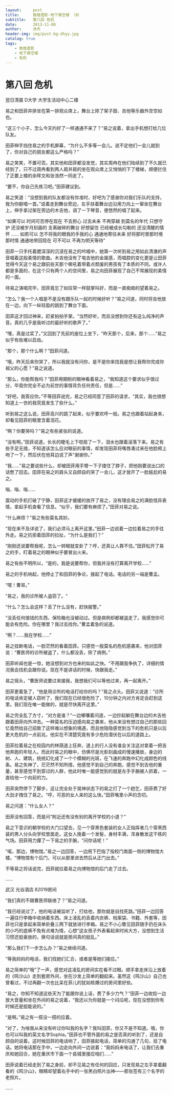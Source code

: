 ```yaml
---
layout:     post
title:      敦煌遗影·地下悬空楼 （8）
subtitle:   第八回 危机
date:       2013-11-08
author:     沐杰
header-img: img/post-bg-dhyy.jpg
catalog: true
tags:
    - 敦煌遗影
    - 地下悬空楼
    - 危机
---
```

# 第八回 危机

翌日清晨 D大学 大学生活动中心二楼

易之和田菲并排坐在第一排观众席上，舞台上除了架子鼓、吉他等乐器外空空如也。

“这三个小子，怎么今天约好了一样通通不来了？”易之说着，拿出手机想打给几位队友。

田菲伸手挡住易之的手机屏幕，“为什么不多等一会儿。说不定他们一会儿就到了，你对自己的朋友都这么严格吗？”

易之笑笑，不置可否。其实他和田菲都没发觉，其实周冉在他们陆续到了不久就已经到了，只不过周冉看到两人肩并肩的坐在观众席上又悄悄的下了楼梯，顺便拦住了正要上楼的余晖文和张浩然一同走了。

“要不，你自己先练习吧。”田菲建议到。

易之笑道：“没想到我的队友都没有你准时，好吧为了感谢你对我们乐队的支持，我为你献唱一首。”说着走到舞台旁边，左手扶着舞台边沿用力向上一窜坐在舞台上，伸手拿过架在旁边的木吉他，调了一下琴音，便悠然的唱了起来。

“如果可以
时间可否停在现在
不去担心
过去未来
不再穿越
到莫名的年代
只想守护
还没被岁月刻画的
支离破碎的舞台
好想留住
已经被成长勾勒的
还没清醒的情怀
……
如若可以
怎不将我的眼我的手我的心
通通地寄往未来
好将那时景那时境那时情
通通地带回现在
可不可以
不再为明天等待”

田菲一只手托着腮深深的沉浸在易之的吟唱中，她第一次听到易之用如此清澈的声音唱着这般柔情的歌曲。木吉他没有了电吉他的金属感，而唱腔的变化更是让田菲觉得今天这个易之跟前些天那个嘶吼着带着点颓废的男孩有了本质的不同。或许人都是多面的，在这个只有两个人的空间里，易之向田菲展现了自己不常展现的柔情的一面。

待易之演唱完毕，田菲竟忘了如往常一样鼓掌叫好，而是一直痴痴的望着易之。

“怎么？我一个人唱是不是没有跟乐队一起的时候好听？”易之问道，同时将吉他放在一边，向下一纵轻盈的跳到了舞台下面。

田菲这才回过神来，赶紧拍拍手掌。“当然好听，而且没想到你还有这么纯净的声音。真的几乎是我听过的最好听的歌声了。”

“嘿，真是过奖了。”又回到了先前的座位上坐下，“昨天那个，后来，那个……”易之似乎有些难以启齿。

“那个，那个什么啊？”田菲问道。

“哦，昨天后来你哭了，所以我就没有问你，是不是你来找我是想让我帮你完成你祖父的心愿？”易之说道。

“那么，你能帮我吗？”田菲用期盼的眼神看着易之，“我知道这个要求似乎很过分，毕竟你完全不必为前世的事情背负任何责任，但是……”

“好吧，我答应你。”不等田菲说完，易之已经同意了田菲的请求，“其实，我也很想知道上一世的我究竟发生了些什么。”

听到易之这么说，田菲高兴的跳了起来，似乎要欢呼一般。易之也跟着站起身来，却看见田菲的眼里含着泪花。

“啊？你要哭吗？”易之有些紧张的说道。

“没有啊。”田菲说道，长长的睫毛上下唿扇了一下，泪水也跟着滚落下来。易之有些手足无措，不知道该怎么应对眼前的事情，却发现田菲将嘴唇凑过来在他脸颊上吻了一下，然后伏在他耳边说了声“谢谢你。”

“我……”易之要说些什么，却被田菲用手臂一下子搂住了脖子，把他刚要说出口的话憋了回去。田菲在易之的肩头又自顾自的哭了一会儿，这才放开了一脸尴尬的易之。

嗡、嗡、嗡……

震动的手机打破了宁静，田菲这才缓缓的放开了易之，没有理会易之的满脸怪异表情，拿起手机查看了信息。“似乎，我们要有麻烦了。”田菲对易之说。

“什么麻烦？”易之有些莫名其妙。

“现在来不及详说了，我们必须马上离开这里。”田菲一边说着一边拉着易之的手往外走。易之抗拒着田菲的拉扯，“为什么是我们？”

“刚刚还说要帮我呢，怎么一转眼就变卦了？哼，还真让人靠不住。”田菲松开了易之的手，盯着易之的眼神似乎要冒出火来。

易之有些不明所以，“是的，我是说要帮你，但我并没有打算离开学校……”

易之的手机响起，他停止了和田菲的争论，接起了电话。电话的另一端是曹孟。

“喂！曹哥。”

“易之，我的诊所被人盗窃了。“

“什么？怎么会这样？丢了什么没有，赶快报警。”

“没丢任何值钱的东西，保险箱也没被动过。但是病例却都被盗走了。我感觉你可能会有危险。你在哪里？我过去找你。”曹孟着急的说道。

“啊？……我在学校……”

易之挂断电话，一脸茫然的看着田菲。只感觉一股莫名的危机感袭来，他对田菲说：“曹医师的诊所被盗了，什么都没丢，除了病例。”

田菲听闻也是一惊，她没想到对方也来的如此之快。“不用跟我争执了，详细的情况我会找机会跟你说。现在不是讲话的时候，快跟我走。”

易之摇头，“曹医师说要过来接我，我想我们可以等他过来，再一起离开。”

田菲更着急了，“他是用诊所的电话打给你的吗？”易之点头。田菲又说道：“诊所的电话肯定被人窃听了，我们现在已经很危险了，10分钟之内对方肯定会赶到这里。我们现在唯一能做的，就是尽快离开这里。”

易之完全乱了方寸，“对方是谁？”一边嘟囔着问道，一边抄起躺在舞台边的木吉他跟着田菲向外冲去。一种莫名的压迫感向易之袭来，他从来没有想过自己的那些回忆竟然给自己招致了这样难以想象的境遇，而且他隐隐感觉到当下的危机只是以后更大危机的一点前兆，他实在不清楚究竟有多少危险潜伏在以后的道路上。

田菲拉着易之在校园内的林荫道上狂奔，道上的行人没有谁会关注这对拿着一把吉他奔跑的年轻人。而此时易之的眼中，仿佛尽是光影刻画成的慢速播放，身边的树、人、建筑，统统幻化成了一个个模糊的光斑，在飞速的奔跑中幻化成颜色的线条。易之失神了，茫茫然不知所措，他感觉不到自己的奔跑，感觉不到吉他的重量，甚至感觉不到穿过的人群，他此时唯一能感觉到的就是左手手腕被人抓着，一直给他一个向前的力。

田菲突然停下了脚步，这让完全处于晃神状态下的易之打了一个趔乞，田菲费了好大劲才拽住了易之。“哼，可恶的女人来的这么快。”田菲嘴里小声的念叨。

易之问道：“什么女人？”

田菲没有回答，而是问“附近还有没有别的离开学校的小道？”

易之下意识的朝学校的大门口望去，见一个穿黑色套装的女人正指挥者几个穿黑西装的男人分头向学校里面走。这女人挽着一个发髻，身材丰满，浑身散发这干练的气场。田菲用力攥了一下易之的手腕，“问你话呢！”

 “喏，那边，博物馆。”易之一边回答，一边用下巴指了指校门南面一侧的博物馆大楼。“博物馆有个后门，可以从那里进去然后从正门出去。”

不等易之将话说完，田菲就拉着易之向博物馆的后门走了过去。

……

武汉 光谷酒店 82019房间

“我们真的不跟曹医师联络了？”易之问道。

“我已经说过了，他的电话被监听了，打给他，那你就是自找死路。”田菲一边回答一遍往行李箱中收纳着东西。床上凌乱的丢着内衣裤、档案袋、书籍、外套等，田菲也只是拿起来简单折叠三两下就放进行李箱。易之不小心瞥见田菲随手扔在床头的小巧的底裤不免有点难为情，心想“这女孩子外表看起来时尚大方，没想到生活习惯还挺豪放的，换句话说就是房间真的挺乱。”

“那么我们下一步怎么办？”易之继续问道。

“等我妈妈的电话，我们找她们汇合，或者是等她们接应。”

易之简单的“哦”了一声，感觉对这凌乱的房间实在看不过眼。顺手拿走床沿上放着的《鸣沙山》走到套房外间，坐在沙发上简单的翻起来。虽然这《鸣沙山》自己也曾看过，不过再翻一次也比呆在菲儿的犹如核爆过的房间里好些。

“易之，你知不知道这些天为了能跟你说上话，费了多少力气？”田菲一边收拾一边放大音量和坐在外间的易之说着，“我还以为你就是一个闷瓜呢，现在没想到你有时候还是挺能说的。”

“是啊。”易之有一搭没一搭的应着。

“对了，为啥我从来没有听过你叫我的名字？我叫田菲，你又不是不知道。哦，你也可以叫我的英文名字Sophia。”田菲也不管外面的易之是否真的听到了，还是自顾自的说着。这时候田菲的电话响了，田菲接起电话，简单的沟通了几句，挂了电话。她将电话那在手中，一边走向外间一边说着：“我妈妈来电话了，让我们去重庆和她回合，她在重庆市下面一个县城里接应咱们……”

田菲说着已经走到了易之身前，却不见易之有任何的回应，只发现易之左手拿着翻看的《鸣沙山》，眼睛却望着右手中的一张黑白照片出神——那张签有三个名字的老照片。

……


